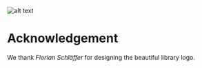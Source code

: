 ![alt text](https://github.com/ThummeTo/FMI.jl/logo/fmijl_logo_640_320.png "FMI.jl Logo")
# Acknowledgement
We thank *Florian Schläffer* for designing the beautiful library logo.